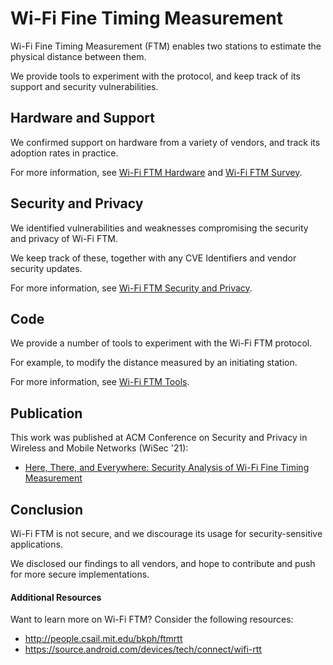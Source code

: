 # Wi-Fi Fine Timing Measurement

Wi-Fi Fine Timing Measurement (FTM) enables two stations to estimate the physical distance between them.

We provide tools to experiment with the protocol, and keep track of its support and security vulnerabilities.

## Hardware and Support

We confirmed support on hardware from a variety of vendors, and track its adoption rates in practice.

For more information, see [Wi-Fi FTM Hardware](HARDWARE.md) and [Wi-Fi FTM Survey](survey/).

## Security and Privacy

We identified vulnerabilities and weaknesses compromising the security and privacy of Wi-Fi FTM.

We keep track of these, together with any CVE Identifiers and vendor security updates.

For more information, see [Wi-Fi FTM Security and Privacy](SECURITY.md).

## Code

We provide a number of tools to experiment with the Wi-Fi FTM protocol.

For example, to modify the distance measured by an initiating station.

For more information, see [Wi-Fi FTM Tools](code/).

## Publication

This work was published at ACM Conference on Security and Privacy in Wireless and Mobile Networks (WiSec '21):

- [Here, There, and Everywhere: Security Analysis of Wi-Fi Fine Timing Measurement](https://dl.acm.org/doi/10.1145/3448300.3467828)

## Conclusion

Wi-Fi FTM is not secure, and we discourage its usage for security-sensitive applications.

We disclosed our findings to all vendors, and hope to contribute and push for more secure implementations.

#### Additional Resources
Want to learn more on Wi-Fi FTM? Consider the following resources:
- http://people.csail.mit.edu/bkph/ftmrtt
- https://source.android.com/devices/tech/connect/wifi-rtt
